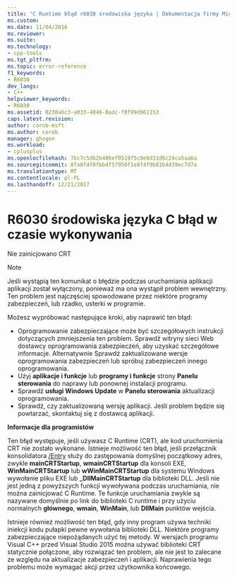 ```yaml
---
title: "C Runtime błąd r6030 środowiska języka | Dokumentacja firmy Microsoft"
ms.custom: 
ms.date: 11/04/2016
ms.reviewer: 
ms.suite: 
ms.technology:
- cpp-tools
ms.tgt_pltfrm: 
ms.topic: error-reference
f1_keywords:
- R6030
dev_langs:
- C++
helpviewer_keywords:
- R6030
ms.assetid: 0238a6c3-a033-4046-8adc-f8f99d961153
caps.latest.revision: 
author: corob-msft
ms.author: corob
manager: ghogen
ms.workload:
- cplusplus
ms.openlocfilehash: 7bc7c5db2b486ef051975c0e8d31d6c24ca5aa6a
ms.sourcegitcommit: 8fa8fdf0fbb4f57950f1e8f4f9b81b4d39ec7d7a
ms.translationtype: MT
ms.contentlocale: pl-PL
ms.lasthandoff: 12/21/2017
---
```

# <a name="c-runtime-error-r6030"></a>R6030 środowiska języka C błąd w czasie wykonywania
Nie zainicjowano CRT  
  
> [!NOTE]
>  Jeśli wystąpią ten komunikat o błędzie podczas uruchamiania aplikacji aplikacji został wyłączony, ponieważ ma ona wystąpił problem wewnętrzny. Ten problem jest najczęściej spowodowane przez niektóre programy zabezpieczeń, lub rzadko, usterki w programie.  
>   
>  Możesz wypróbować następujące kroki, aby naprawić ten błąd:  
>   
>  -   Oprogramowanie zabezpieczające może być szczegółowych instrukcji dotyczących zmniejszenia ten problem. Sprawdź witryny sieci Web dostawcy oprogramowania zabezpieczeń, aby uzyskać szczegółowe informacje. Alternatywnie Sprawdź zaktualizowane wersje oprogramowania zabezpieczeń lub spróbuj zabezpieczeń innego oprogramowania.  
> -   Użyj **aplikacje i funkcje** lub **programy i funkcje** strony **Panelu sterowania** do naprawy lub ponownej instalacji programu.  
> -   Sprawdź **usługi Windows Update** w **Panelu sterowania** aktualizacji oprogramowania.  
> -   Sprawdź, czy zaktualizowaną wersję aplikacji. Jeśli problem będzie się powtarzać, skontaktuj się z dostawcą aplikacji.  
  
 **Informacje dla programistów**  
  
 Ten błąd występuje, jeśli używasz C Runtime (CRT), ale kod uruchomienia CRT nie zostało wykonane. Istnieje możliwość ten błąd, jeśli przełącznik konsolidatora [/Entry](../../build/reference/entry-entry-point-symbol.md) służy do zastępowania domyślnej początkowy adres, zwykle **mainCRTStartup**, **wmainCRTStartup** dla konsoli EXE, **WinMainCRTStartup** lub **wWinMainCRTStartup** dla systemu Windows wywołanie pliku EXE lub **_DllMainCRTStartup** dla biblioteki DLL. Jeśli nie jest jedną z powyższych funkcji wywoływana podczas uruchamiania, nie można zainicjować C Runtime. Te funkcje uruchamiania zwykle są nazywane domyślnie po link do biblioteki C runtime i przy użyciu normalnych **głównego**, **wmain**, **WinMain**, lub  **DllMain** punktów wejścia.  
  
 Istnieje również możliwość ten błąd, gdy inny program używa techniki iniekcji kodu pułapki pewne wywołania biblioteki DLL. Niektóre programy zabezpieczające niepożądanych użyć tej metody. W wersjach programu Visual C++ przed Visual Studio 2015 można używać biblioteki CRT statycznie połączone, aby rozwiązać ten problem, ale nie jest to zalecane ze względu na aktualizacje zabezpieczeń i aplikacji. Naprawienia tego problemu może wymagać akcji przez użytkownika końcowego.